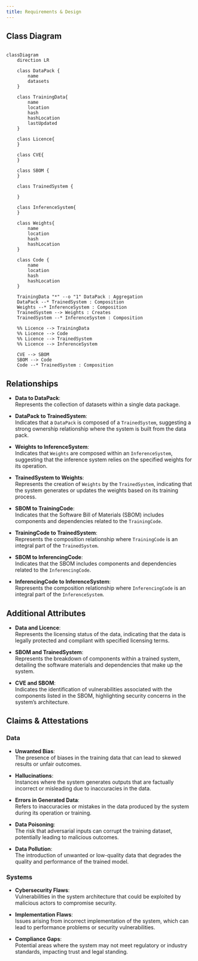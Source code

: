 ```yaml
---
title: Requirements & Design
---
```


## Class Diagram

```mermaid

classDiagram 
    direction LR

    class DataPack {
        name
        datasets
    }

    class TrainingData{
        name
        location
        hash
        hashLocation
        lastUpdated
    }

    class Licence{
    }

    class CVE{
    }

    class SBOM {
    }

    class TrainedSystem {

    }

    class InferenceSystem{
    }
    
    class Weights{
        name
        location
        hash
        hashLocation
    }

    class Code { 
        name
        location
        hash
        hashLocation
    }

    TrainingData "*" --o "1" DataPack : Aggregation
    DataPack --* TrainedSystem : Composition
    Weights --* InferenceSystem : Composition
    TrainedSystem --> Weights : Creates
    TrainedSystem --* InferenceSystem : Composition

    %% Licence --> TrainingData
    %% Licence --> Code
    %% Licence --> TrainedSystem
    %% Licence --> InferenceSystem

    CVE --> SBOM
    SBOM --> Code  
    Code --* TrainedSystem : Composition

```

## Relationships

- **Data to DataPack**:  
  Represents the collection of datasets within a single data package.
  
- **DataPack to TrainedSystem**:  
  Indicates that a `DataPack` is composed of a `TrainedSystem`, suggesting a strong ownership relationship where the system is built from the data pack.

- **Weights to InferenceSystem**:  
  Indicates that `Weights` are composed within an `InferenceSystem`, suggesting that the inference system relies on the specified weights for its operation.

- **TrainedSystem to Weights**:  
  Represents the creation of `Weights` by the `TrainedSystem`, indicating that the system generates or updates the weights based on its training process.

- **SBOM to TrainingCode**:  
  Indicates that the Software Bill of Materials (SBOM) includes components and dependencies related to the `TrainingCode`.

- **TrainingCode to TrainedSystem**:  
  Represents the composition relationship where `TrainingCode` is an integral part of the `TrainedSystem`.

- **SBOM to InferencingCode**:  
  Indicates that the SBOM includes components and dependencies related to the `InferencingCode`.

- **InferencingCode to InferenceSystem**:  
  Represents the composition relationship where `InferencingCode` is an integral part of the `InferenceSystem`.

## Additional Attributes

- **Data and Licence**:  
  Represents the licensing status of the data, indicating that the data is legally protected and compliant with specified licensing terms.

- **SBOM and TrainedSystem**:  
  Represents the breakdown of components within a trained system, detailing the software materials and dependencies that make up the system.

- **CVE and SBOM**:  
  Indicates the identification of vulnerabilities associated with the components listed in the SBOM, highlighting security concerns in the system’s architecture.

## Claims & Attestations

### Data

- **Unwanted Bias**:  
  The presence of biases in the training data that can lead to skewed results or unfair outcomes.

- **Hallucinations**:  
  Instances where the system generates outputs that are factually incorrect or misleading due to inaccuracies in the data.

- **Errors in Generated Data**:  
  Refers to inaccuracies or mistakes in the data produced by the system during its operation or training.

- **Data Poisoning**:  
  The risk that adversarial inputs can corrupt the training dataset, potentially leading to malicious outcomes.

- **Data Pollution**:  
  The introduction of unwanted or low-quality data that degrades the quality and performance of the trained model.

### Systems

- **Cybersecurity Flaws**:  
  Vulnerabilities in the system architecture that could be exploited by malicious actors to compromise security.

- **Implementation Flaws**:  
  Issues arising from incorrect implementation of the system, which can lead to performance problems or security vulnerabilities.

- **Compliance Gaps**:  
  Potential areas where the system may not meet regulatory or industry standards, impacting trust and legal standing.
